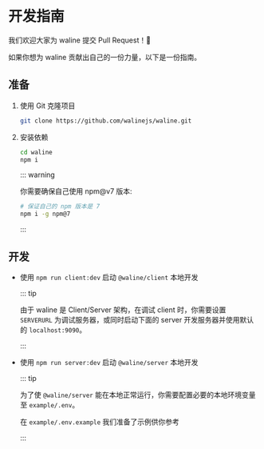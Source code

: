 # 开发指南

我们欢迎大家为 waline 提交 Pull Request！:tada:

如果你想为 waline 贡献出自己的一份力量，以下是一份指南。

## 准备

1. 使用 Git 克隆项目

   ```bash
   git clone https://github.com/walinejs/waline.git
   ```

1. 安装依赖

   ```bash
   cd waline
   npm i
   ```

   ::: warning

   你需要确保自己使用 npm@v7 版本:

   ```bash
   # 保证自己的 npm 版本是 7
   npm i -g npm@7

   ```

   :::

## 开发

- 使用 `npm run client:dev` 启动 `@waline/client` 本地开发

  ::: tip

  由于 waline 是 Client/Server 架构，在调试 client 时，你需要设置 `SERVERURL` 为调试服务器，或同时启动下面的 server 开发服务器并使用默认的 `localhost:9090`。

  :::

- 使用 `npm run server:dev` 启动 `@waline/server` 本地开发

  ::: tip

  为了使 `@waline/server` 能在本地正常运行，你需要配置必要的本地环境变量至 `example/.env`。

  在 `example/.env.example` 我们准备了示例供你参考

  :::
